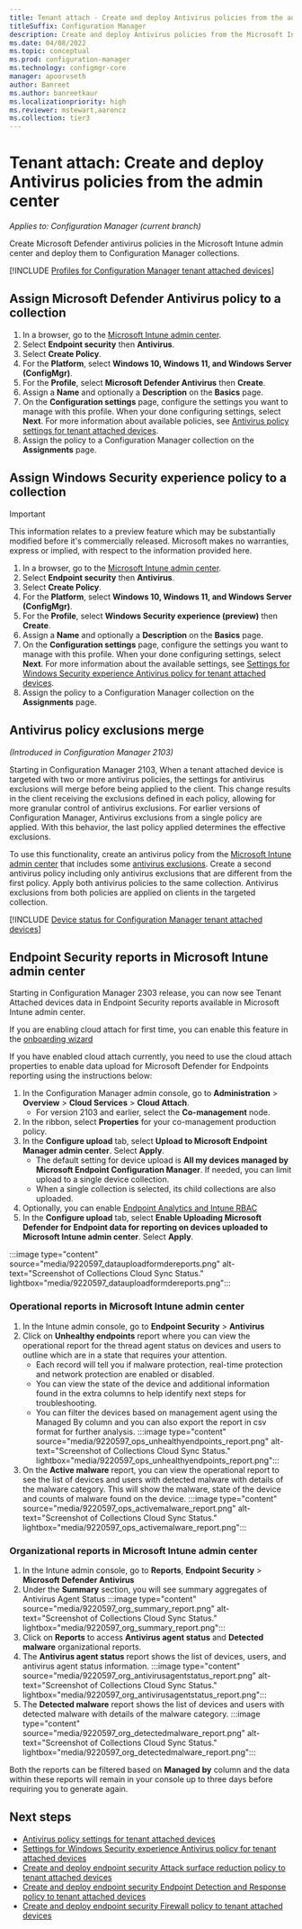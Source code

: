 ```yaml
---
title: Tenant attach - Create and deploy Antivirus policies from the admin center
titleSuffix: Configuration Manager
description: Create and deploy Antivirus policies from the Microsoft Intune admin center and for Configuration Manager collections.
ms.date: 04/08/2022
ms.topic: conceptual
ms.prod: configuration-manager
ms.technology: configmgr-core
manager: apoorvseth
author: Banreet
ms.author: banreetkaur
ms.localizationpriority: high
ms.reviewer: mstewart,aaroncz 
ms.collection: tier3
---
```


# <a name="bkmk_atp"></a> Tenant attach: Create and deploy Antivirus policies from the admin center
<!--5691658-->
*Applies to: Configuration Manager (current branch)*

Create Microsoft Defender antivirus policies in the Microsoft Intune admin center and deploy them to Configuration Manager collections.

<!--Adding Include for Prerequisites-->

[!INCLUDE [Profiles for Configuration Manager tenant attached devices](./includes/configmgr-endpoint-security-prerequisties.md)]

## <a name="bkmk_av"></a> Assign Microsoft Defender Antivirus policy to a collection

1. In a browser, go to the [Microsoft Intune admin center](https://go.microsoft.com/fwlink/?linkid=2109431).
1. Select **Endpoint security** then **Antivirus**.
1. Select **Create Policy**.
1. For the **Platform**, select **Windows 10, Windows 11, and Windows Server (ConfigMgr)**.
1. For the **Profile**, select **Microsoft Defender Antivirus** then **Create**.
1. Assign a **Name** and optionally a **Description** on the **Basics** page.
1. On the **Configuration settings** page, configure the settings you want to manage with this profile. When your done configuring settings, select **Next**. For more information about available policies, see [Antivirus policy settings for tenant attached devices](../../intune/protect/antivirus-microsoft-defender-settings-windows-tenant-attach.md?toc=/mem/configmgr/tenant-attach/toc.json&bc=/mem/configmgr/tenant-attach/breadcrumb/toc.json).
1. Assign the policy to a Configuration Manager collection on the **Assignments** page.

## <a name="bkmk_security"></a> Assign Windows Security experience policy to a collection

> [!Important]
> This information relates to a preview feature which may be substantially modified before it's commercially released. Microsoft makes no warranties, express or implied, with respect to the information provided here.

1. In a browser, go to the [Microsoft Intune admin center](https://go.microsoft.com/fwlink/?linkid=2109431).
1. Select **Endpoint security** then **Antivirus**.
1. Select **Create Policy**.
1. For the **Platform**, select **Windows 10, Windows 11, and Windows Server (ConfigMgr)**.
1. For the **Profile**, select **Windows Security experience (preview)** then **Create**.
1. Assign a **Name** and optionally a **Description** on the **Basics** page.
1. On the **Configuration settings** page, configure the settings you want to manage with this profile. When your done configuring settings, select **Next**. For more information about the available settings, see [Settings for Windows Security experience Antivirus policy for tenant attached devices](../../intune/protect/antivirus-windows-security-settings-windows-tenant-attach.md?toc=/mem/configmgr/tenant-attach/toc.json&bc=/mem/configmgr/tenant-attach/breadcrumb/toc.json).
1. Assign the policy to a Configuration Manager collection on the **Assignments** page.

## <a name="bkmk_exclusion"></a> Antivirus policy exclusions merge
<!--9089764 -->

*(Introduced in Configuration Manager 2103)*

Starting in Configuration Manager 2103, When a tenant attached device is targeted with two or more antivirus policies, the settings for antivirus exclusions will merge before being applied to the client. This change results in the client receiving the exclusions defined in each policy, allowing for more granular control of antivirus exclusions. For earlier versions of Configuration Manager, Antivirus exclusions from a single policy are applied. With this behavior, the last policy applied determines the effective exclusions. <!--9397015-->

To use this functionality, create an antivirus policy from the [Microsoft Intune admin center](https://go.microsoft.com/fwlink/?linkid=2109431) that includes some [antivirus exclusions](../../intune/protect/antivirus-microsoft-defender-settings-windows-tenant-attach.md?toc=/mem/configmgr/tenant-attach/toc.json&bc=/mem/configmgr/tenant-attach/breadcrumb/toc.json#microsoft-defender-antivirus-exclusions). Create a second antivirus policy including only antivirus exclusions that are different from the first policy. Apply both antivirus policies to the same collection. Antivirus exclusions from both policies are applied on clients in the targeted collection.

[!INCLUDE [Device status for Configuration Manager tenant attached devices](./includes/configmgr-endpoint-security-device-status.md)]

## Endpoint Security reports in Microsoft Intune admin center

Starting in Configuration Manager 2303 release, you can now see Tenant Attached devices data in Endpoint Security reports available in Microsoft Intune admin center.

If you are enabling cloud attach for first time, you can enable this feature in the [onboarding wizard](memdocs\configmgr\cloud-attach\enable.md)

If you have enabled cloud attach currently, you need to use the cloud attach properties to enable data upload for Microsoft Defender for Endpoints reporting using the instructions below:

1. In the Configuration Manager admin console, go to **Administration** > **Overview** > **Cloud Services** > **Cloud Attach**.
   - For version 2103 and earlier, select the **Co-management** node.
1. In the ribbon, select **Properties** for your co-management production policy.
1. In the **Configure upload** tab, select **Upload to Microsoft Endpoint Manager admin center**. Select **Apply**.
   - The default setting for device upload is **All my devices managed by Microsoft Endpoint Configuration Manager**. If needed, you can limit upload to a single device collection.
   - When a single collection is selected, its child collections are also uploaded.
1. Optionally, you can enable [Endpoint Analytics and Intune RBAC](memdocs\configmgr\tenant-attach\device-sync-actions.md#bkmk_edit)
1. In the **Configure upload** tab, select **Enable Uploading Microsoft Defender for Endpoint data for reporting on devices uploaded to Microsoft Intune admin center**. Select **Apply**.

:::image type="content" source="media/9220597_datauploadformdereports.png" alt-text="Screenshot of Collections Cloud Sync Status." lightbox="media/9220597_datauploadformdereports.png":::

### Operational reports in Microsoft Intune admin center

1. In the Intune admin console, go to **Endpoint Security** > **Antivirus**
1. Click on **Unhealthy endpoints** report where you can view the operational report for the thread agent status on devices and users to outline which are in a state that requires your attention.
    - Each record will tell you if malware protection, real-time protection and network protection are enabled or disabled.
    - You can view the state of the device and additional information found in the extra columns to help identify next steps for troubleshooting.
    - You can filter the devices based on management agent using the Managed By column and you can also export the report in csv format for further analysis.
:::image type="content" source="media/9220597_ops_unhealthyendpoints_report.png" alt-text="Screenshot of Collections Cloud Sync Status." lightbox="media/9220597_ops_unhealthyendpoints_report.png":::
1. On the **Active malware** report, you can view the operational report to see the list of devices and users with detected malware with details of the malware category. This will show the malware, state of the device and counts of malware found on the device.
:::image type="content" source="media/9220597_ops_activemalware_report.png" alt-text="Screenshot of Collections Cloud Sync Status." lightbox="media/9220597_ops_activemalware_report.png":::

### Organizational reports in Microsoft Intune admin center

1. In the Intune admin console, go to **Reports**, **Endpoint Security** > **Microsoft Defender Antivirus**
1. Under the **Summary** section, you will see summary aggregates of Antivirus Agent Status
:::image type="content" source="media/9220597_org_summary_report.png" alt-text="Screenshot of Collections Cloud Sync Status." lightbox="media/9220597_org_summary_report.png":::
1. Click on **Reports** to access **Antivirus agent status** and **Detected malware** organizational reports.
1. The **Antivirus agent status** report shows the list of devices, users, and antivirus agent status information.
:::image type="content" source="media/9220597_org_antivirusagentstatus_report.png" alt-text="Screenshot of Collections Cloud Sync Status." lightbox="media/9220597_org_antivirusagentstatus_report.png":::
1. The **Detected malware** report shows the list of devices and users with detected malware with details of the malware category.
:::image type="content" source="media/9220597_org_detectedmalware_report.png" alt-text="Screenshot of Collections Cloud Sync Status." lightbox="media/9220597_org_detectedmalware_report.png":::

Both the reports can be filtered based on **Managed by** column and the data within these reports will remain in your console up to three days before requiring you to generate again.

## Next steps

- [Antivirus policy settings for tenant attached devices](../../intune/protect/antivirus-microsoft-defender-settings-windows-tenant-attach.md?toc=/mem/configmgr/tenant-attach/toc.json&bc=/mem/configmgr/tenant-attach/breadcrumb/toc.json)
- [Settings for Windows Security experience Antivirus policy for tenant attached devices](../../intune/protect/antivirus-windows-security-settings-windows-tenant-attach.md?toc=/mem/configmgr/tenant-attach/toc.json&bc=/mem/configmgr/tenant-attach/breadcrumb/toc.json)
- [Create and deploy endpoint security Attack surface reduction policy to tenant attached devices](deploy-asr-policy.md)
- [Create and deploy endpoint security Endpoint Detection and Response policy to tenant attached devices](atp-onboard.md)
- [Create and deploy endpoint security Firewall policy to tenant attached devices](deploy-firewall-policy.md)